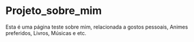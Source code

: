 # Projeto_sobre_mim
Esta é uma página teste sobre mim, relacionada a gostos pessoais,
Animes preferidos, Livros, Músicas e etc.
